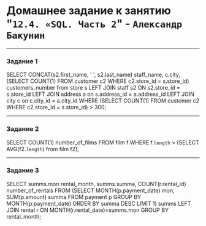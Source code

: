 # Домашнее задание к занятию "`12.4. «SQL. Часть 2`" - `Александр Бакунин`

---

### Задание 1

SELECT CONCAT(s2.first_name, ' ', s2.last_name) staff_name,
c.city,
(SELECT COUNT(1) FROM customer c2 WHERE c2.store_id = s.store_id) customers_number
from store s
LEFT JOIN staff s2 ON s2.store_id = s.store_id
LEFT JOIN address a on s.address_id = a.address_id
LEFT JOIN city c on c.city_id = a.city_id
WHERE (SELECT COUNT(1) FROM customer c2 WHERE c2.store_id = s.store_id) > 300;

---

### Задание 2

SELECT COUNT(1) number_of_films
FROM film f
WHERE f.`length` > (SELECT AVG(f2.`length`) from film f2);

---

### Задание 3

SELECT summs.mon rental_month, summs.summa, COUNT(r.rental_id) number_of_rentals
FROM
(SELECT MONTH(p.payment_date) mon, SUM(p.amount) summa
FROM payment p
GROUP BY MONTH(p.payment_date)
ORDER BY summa DESC
LIMIT 1) summs
LEFT JOIN rental r ON MONTH(r.rental_date)=summs.mon
GROUP BY rental_month;
